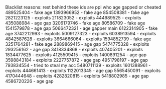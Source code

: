 Blacklist reasons:
rest behind these ids are ppl who age gapped or cheated
489525404 - fake age
1393966952 - fake age
854508381 - fake age
2821223125 - exploits
211823052 - exploits
444989525 - exploits
435088984 - age gap
3206179746 - fake age
80586709 - fake age
1541579878 - age gap
5066472321 - age gapper main
6122314905 - fake age
3742212993 - exploits
5009127323 - exploits
6038913594 - exploits
4842587628 - exploits
3664666064 - exploits
1594852739 - fake age
3251764281 - fake age
2889869415 - age gap
5474775328 - exploits
293256162 - age gap
3418334868 - exploits
407405201 - exploits
1834477625 - exploits
4125509415 - exploits
1400891254 - age gap
3598843184 - exploits
2227757872 - age gap
4951798197 - age gap
793834554 - tried to steal my acc
5480711139 - exploits
1601388961 - exploits
444661413 - exploits
1122013345 - age gap
5565450091 - exploits
4170444648 - exploits
4282820815 - exploits
5418802985 - age gap
4586720226 - age gap
